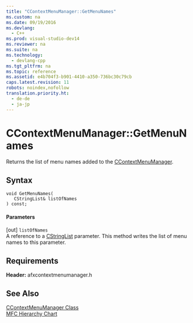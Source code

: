 ```yaml
---
title: "CContextMenuManager::GetMenuNames"
ms.custom: na
ms.date: 09/19/2016
ms.devlang: 
  - C++
ms.prod: visual-studio-dev14
ms.reviewer: na
ms.suite: na
ms.technology: 
  - devlang-cpp
ms.tgt_pltfrm: na
ms.topic: reference
ms.assetid: e4b704f3-b901-4410-a350-736bc30c79cb
caps.latest.revision: 11
robots: noindex,nofollow
translation.priority.ht: 
  - de-de
  - ja-jp
---
```

# CContextMenuManager::GetMenuNames
Returns the list of menu names added to the [CContextMenuManager](../vs140/CContextMenuManager-Class.md).  
  
## Syntax  
  
```  
void GetMenuNames(  
   CStringList& listOfNames   
) const;  
```  
  
#### Parameters  
 [out] `listOfNames`  
 A reference to a [CStringList](../vs140/CStringList-Class.md) parameter. This method writes the list of menu names to this parameter.  
  
## Requirements  
 **Header:** afxcontextmenumanager.h  
  
## See Also  
 [CContextMenuManager Class](../vs140/CContextMenuManager-Class.md)   
 [MFC Hierarchy Chart](../vs140/Hierarchy-Chart.md)